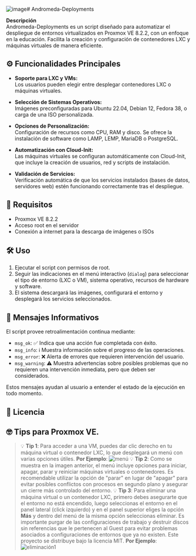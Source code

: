 ![image](https://github.com/user-attachments/assets/fb28ff78-df0a-4e43-974c-724c6420ec55)# Andromeda-Deployments

**Descripción**  
Andromeda-Deployments es un script diseñado para automatizar el despliegue de entornos virtualizados en Proxmox VE 8.2.2, con un enfoque en la educación. Facilita la creación y configuración de contenedores LXC y máquinas virtuales de manera eficiente.

## ⚙️ Funcionalidades Principales

- **Soporte para LXC y VMs:**  
  Los usuarios pueden elegir entre desplegar contenedores LXC o máquinas virtuales.

- **Selección de Sistemas Operativos:**  
  Imágenes preconfiguradas para Ubuntu 22.04, Debian 12, Fedora 38, o carga de una ISO personalizada.

- **Opciones de Personalización:**  
  Configuración de recursos como CPU, RAM y disco. Se ofrece la instalación de software como LAMP, LEMP, MariaDB o PostgreSQL.

- **Automatización con Cloud-Init:**  
  Las máquinas virtuales se configuran automáticamente con Cloud-Init, que incluye la creación de usuarios, red y scripts de instalación.

- **Validación de Servicios:**  
  Verificación automática de que los servicios instalados (bases de datos, servidores web) estén funcionando correctamente tras el despliegue.

## 🚨 Requisitos

- Proxmox VE 8.2.2
- Acceso root en el servidor
- Conexión a internet para la descarga de imágenes o ISOs

## 🛠️ Uso

1. Ejecutar el script con permisos de root.
2. Seguir las indicaciones en el menú interactivo (`dialog`) para seleccionar el tipo de entorno (LXC o VM), sistema operativo, recursos de hardware y software.
3. El sistema descargará las imágenes, configurará el entorno y desplegará los servicios seleccionados.

## 🔔 Mensajes Informativos

El script provee retroalimentación continua mediante:

- `msg_ok`: ✅ Indica que una acción fue completada con éxito.
- `msg_info`: ℹ️ Muestra información sobre el progreso de las operaciones.
- `msg_error`: ❌ Alerta de errores que requieren intervención del usuario.
- `msg_warning`: ⚠️ Muestra advertencias sobre posibles problemas que no requieren una intervención inmediata, pero que deben ser considerados.

Estos mensajes ayudan al usuario a entender el estado de la ejecución en todo momento.

## 📄 Licencia

## 🤓 Tips para Proxmox VE.

> 💡 **Tip 1**: Para acceder a una VM, puedes dar clic derecho en tu máquina virtual o contenedor LXC, lo que desplegará un menú con varias opciones útiles.
> **Por Ejemplo**:
>![menú](https://i.imgur.com/J3x3K3D.png)
>💡 **Tip 2**: Como se muestra en la imagen anterior, el menú incluye opciones para iniciar, apagar, parar y reiniciar máquinas virtuales o contenedores. Es recomendable
utilizar la opción de "parar" en lugar de "apagar" para evitar posibles conflictos con procesos en segundo plano y asegurar un cierre más controlado del entorno.
>💡 **Tip 3**: Para eliminar una máquina virtual o un contenedor LXC, primero debes asegurarte que el entorno no está encendido, luego seleccionas el entorno en el panel lateral (click izquierdo) y en el panel superior eliges la opción **Más** y dentro del menú de la misma opción seleccionas eliminar. Es importante purgar de las configuraciones de trabajo y destruir discos sin referencias que le pertenecen al Guest para evitar problemas asociados a configuraciones de entornos que ya no existen.
Este proyecto se distribuye bajo la licencia MIT.
> **Por Ejemplo**:
>![eliminación1](https://i.imgur.com/CgduPLU.png)
